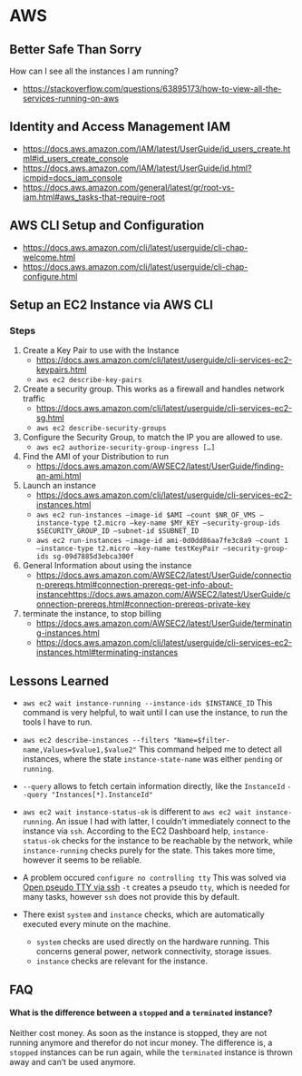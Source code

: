 # AWS


## Better Safe Than Sorry
How can I see all the instances I am running? 
- https://stackoverflow.com/questions/63895173/how-to-view-all-the-services-running-on-aws

## Identity and Access Management IAM 
- https://docs.aws.amazon.com/IAM/latest/UserGuide/id_users_create.html#id_users_create_console
- https://docs.aws.amazon.com/IAM/latest/UserGuide/id.html?icmpid=docs_iam_console
- https://docs.aws.amazon.com/general/latest/gr/root-vs-iam.html#aws_tasks-that-require-root


## AWS CLI Setup and Configuration
- https://docs.aws.amazon.com/cli/latest/userguide/cli-chap-welcome.html
- https://docs.aws.amazon.com/cli/latest/userguide/cli-chap-configure.html


## Setup an EC2 Instance via AWS CLI
### Steps
1. Create a Key Pair to use with the Instance
   - https://docs.aws.amazon.com/cli/latest/userguide/cli-services-ec2-keypairs.html
   - `aws ec2 describe-key-pairs`
2. Create a security group. This works as a firewall and handles network traffic
   - https://docs.aws.amazon.com/cli/latest/userguide/cli-services-ec2-sg.html
   - `aws ec2 describe-security-groups`
3. Configure the Security Group, to match the IP you are allowed to use. 
   - `aws ec2 authorize-security-group-ingress […]`
4. Find the AMI of your Distribution to run
   - https://docs.aws.amazon.com/AWSEC2/latest/UserGuide/finding-an-ami.html
5. Launch an instance
   - https://docs.aws.amazon.com/cli/latest/userguide/cli-services-ec2-instances.html
   - `aws ec2 run-instances —image-id $AMI —count $NR_OF_VMS —instance-type t2.micro —key-name $MY_KEY —security-group-ids $SECURITY_GROUP_ID —subnet-id $SUBNET_ID`
   - `aws ec2 run-instances —image-id ami-0d0dd86aa7fe3c8a9 —count 1 —instance-type t2.micro —key-name testKeyPair —security-group-ids sg-09d7885d3ebca300f`
6. General Information about using the instance
   - https://docs.aws.amazon.com/AWSEC2/latest/UserGuide/connection-prereqs.html#connection-prereqs-get-info-about-instancehttps://docs.aws.amazon.com/AWSEC2/latest/UserGuide/connection-prereqs.html#connection-prereqs-private-key
7. terminate the instance, to stop billing
   - https://docs.aws.amazon.com/AWSEC2/latest/UserGuide/terminating-instances.html
   - https://docs.aws.amazon.com/cli/latest/userguide/cli-services-ec2-instances.html#terminating-instances


## Lessons Learned

- `aws ec2 wait instance-running --instance-ids $INSTANCE_ID` 
This command is very helpful, to wait until I can use the instance, to run the tools I have to run.

- `aws ec2 describe-instances --filters "Name=$filter-name,Values=$value1,$value2"`
This command helped me to detect all instances, where the state `instance-state-name` was either `pending` or `running`.

- `--query` allows to fetch certain information directly, like the `InstanceId`
`--query "Instances[*].InstanceId"`

- `aws ec2 wait instance-status-ok` is different to `aws ec2 wait instance-running`. An issue I had with latter, I couldn't immediately connect to the instance via `ssh`. According to the EC2 Dashboard help, `instance-status-ok` checks for the instance to be reachable by the network, while `instance-running` checks purely for the state. This takes more time, however it seems to be reliable.

- A problem occured `configure no controlling tty`
This was solved via [Open pseudo TTY via ssh](https://android.stackexchange.com/questions/69965/ssh-no-controlling-tty-open-dev-tty-no-such-device-or-address)
`-t` creates a pseudo `tty`, which is needed for many tasks, however `ssh` does not provide this by default.

- There exist `system` and `instance` checks, which are automatically executed every minute on the machine. 
  - `system` checks are used directly on the hardware running. This concerns general power, network connectivity, storage issues.
  - `instance` checks are relevant for the instance.

## FAQ
#### What is the difference between a `stopped` and a `terminated` instance?
Neither cost money. As soon as the instance is stopped, they are not running anymore and therefor do not incur money.
The difference is, a `stopped` instances can be run again, while the `terminated` instance is thrown away and can’t be used anymore.

#### 